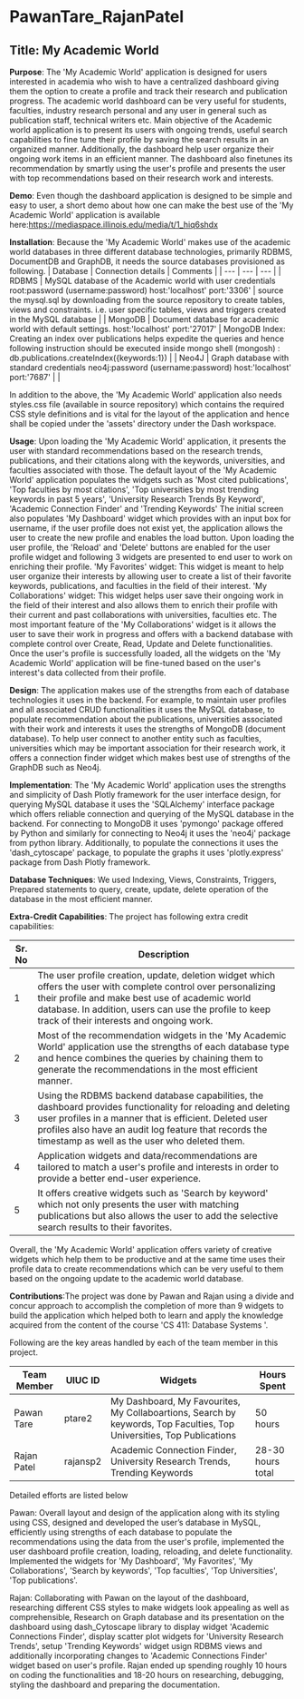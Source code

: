 # PawanTare_RajanPatel

## Title: My Academic World

**Purpose**: The 'My Academic World' application is designed for users interested in academia who wish to have a centralized dashboard giving them the option to create a profile and track their research and publication progress.
The academic world dashboard can be very useful for students, faculties, industry research personal and any user in general such as publication staff, technical writers etc.
Main objective of the Academic world application is to present its users with ongoing trends, useful search capabilities to fine tune their profile by saving the search results in an organized manner. Additionally, the dashboard help user organize their ongoing work items in an efficient manner.
The dashboard also finetunes its recommendation by smartly using the user's profile and presents the user with top recommendations based on their research work and interests.

**Demo**: Even though the dashboard application is designed to be simple and easy to user, a short demo about how one can make the best use of the 'My Academic World' application is available here:https://mediaspace.illinois.edu/media/t/1_hiq6shdx

**Installation**: Because the 'My Academic World' makes use of the academic world databases in three different database technologies, primarily RDBMS, DocumentDB and GraphDB, it needs the source databases provisioned as following.
| Database | Connection details | Comments |
| --- | --- | --- |
| RDBMS | MySQL database of the Academic world with user credentials root:password (username:password)  host:'localhost' port:'3306' | source the mysql.sql by downloading from the source repository to create tables, views and constraints. i.e. user specific tables, views and triggers created in the MySQL database  |
| MongoDB | Document database for academic world with default settings. host:'localhost' port:'27017' | MongoDB Index: Creating an index over publications helps expedite the queries and hence following instruction should be executed inside mongo shell (mongosh) : db.publications.createIndex({keywords:1}) |
| Neo4J | Graph database with standard credentials neo4j:password (username:password) host:'localhost' port:'7687' | |

In addition to the above, the 'My Academic World' application also needs styles.css file (available in source repository) which contains the required CSS style definitions and is vital for the layout of the application and hence shall be copied under the 'assets' directory under the Dash workspace.


**Usage**: Upon loading the 'My Academic World' application, it presents the user with standard recommendations based on the research trends, publications, and their citations along with the keywords, universities, and faculties associated with those.
The default layout of the 'My Academic World' application populates the widgets such as 'Most cited publications', 'Top faculties by most citations', 'Top universities by most trending keywords in past 5 years', 'University Research Trends By Keyword', 'Academic Connection Finder' and 'Trending Keywords'
The initial screen also populates 'My Dashboard' widget which provides with an input box for username, if the user profile does not exist yet, the application allows the user to create the new profile and enables the load button.
Upon loading the user profile, the 'Reload' and 'Delete' buttons are enabled for the user profile widget and following 3 widgets are presented to end user to work on enriching their profile.
'My Favorites' widget: This widget is meant to help user organize their interests by allowing user to create a list of their favorite keywords, publications, and faculties in the field of their interest.
'My Collaborations' widget: This widget helps user save their ongoing work in the field of their interest and also allows them to enrich their profile with their current and past collaborations with universities, faculties etc.
The most important feature of the 'My Collaborations' widget is it allows the user to save their work in progress and offers with a backend database with complete control over Create, Read, Update and Delete functionalities.
Once the user's profile is successfully loaded, all the widgets on the 'My Academic World' application will be fine-tuned based on the user's interest's data collected from their profile.


**Design**: The application makes use of the strengths from each of database technologies it uses in the backend. For example, to maintain user profiles and all associated CRUD functionalities it uses the MySQL database, to populate recommendation about the publications, universities associated with their work and interests it uses the strengths of MongoDB (document database).
To help user connect to another entity such as faculties, universities which may be important association for their research work, it offers a connection finder widget which makes best use of strengths of the GraphDB such as Neo4j.

**Implementation**: The 'My Academic World' application uses the strengths and simplicity of Dash Plotly framework for the user interface design, for querying MySQL database it uses the 'SQLAlchemy' interface package which offers reliable connection and querying of the MySQL database in the backend.
For connecting to MongoDB it uses 'pymongo' package offered by Python and similarly for connecting to Neo4j it uses the 'neo4j' package from python library.
Additionally, to populate the connections it uses the 'dash_cytoscape' package, to populate the graphs it uses 'plotly.express' package from Dash Plotly framework.

**Database Techniques**: We used Indexing, Views, Constraints, Triggers, Prepared statements to query, create, update, delete operation of the database in the most efficient manner.

**Extra-Credit Capabilities**: The project has following extra credit capabilities:

| Sr. No | Description |
| --- | --- |
| 1 | The user profile creation, update, deletion widget which offers the user with complete control over personalizing their profile and make best use of academic world database. In addition, users can use the profile to keep track of their interests and ongoing work. |
| 2 | Most of the recommendation widgets in the 'My Academic World' application use the strengths of each database type and hence combines the queries by chaining them to generate the recommendations in the most efficient manner. |
| 3 | Using the RDBMS backend database capabilities, the dashboard provides functionality for reloading and deleting user profiles in a manner that is efficient. Deleted user profiles also have an audit log feature that records the timestamp as well as the user who deleted them. |
| 4 | Application widgets and data/recommendations are tailored to match a user's profile and interests in order to provide a better end-user experience. |
| 5 | It offers creative widgets such as 'Search by keyword' which not only presents the user with matching publications but also allows the user to add the selective search results to their favorites. |

Overall, the 'My Academic World' application offers variety of creative widgets which help them to be productive and at the same time uses their profile data to create recommendations which can be very useful to them based on the ongoing update to the academic world database.


**Contributions**:The project was done by Pawan and Rajan using a divide and concur approach to accomplish the completion of more than 9 widgets to build the application which helped both to learn and apply the knowledge acquired from the content of the course 'CS 411: Database Systems
'.

Following are the key areas handled by each of the team member in this project.

| Team Member | UIUC ID | Widgets | Hours Spent |
| --- | --- | --- | --- |
| Pawan Tare | ptare2 | My Dashboard, My Favourites, My Collaboartions, Search by keywords, Top Faculties, Top Universities, Top Publications | 50 hours |
| Rajan Patel | rajansp2 | Academic Connection Finder, University Research Trends, Trending Keywords | 28-30 hours total |

Detailed efforts are listed below

Pawan: Overall layout and design of the application along with its styling using CSS, designed and developed the user’s database in MySQL, efficiently using strengths of each database to populate the recommendations using the data from the user's profile, implemented the user dashboard profile creation, loading, reloading, and delete functionality. Implemented the widgets for 'My Dashboard', 'My Favorites', 'My Collaborations', 'Search by keywords', 'Top faculties', 'Top Universities', 'Top publications'.

Rajan: Collaborating with Pawan on the layout of the dashboard, researching different CSS styles to make widgets look appealing as well as comprehensible, Research on Graph database and its presentation on the dashboard using dash_Cytoscape library to display widget 'Academic Connections Finder', display scatter plot widgets for 'University Research Trends', setup 'Trending Keywords' widget usign RDBMS views and additionally incorporating changes to 'Academic Connections Finder' widget based on user's profile. Rajan ended up spending roughly 10 hours on coding the functionalities and 18-20 hours on researching, debugging, styling the dashboard and preparing the documentation. 
